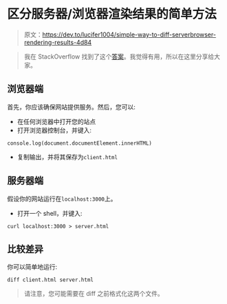 # 区分服务器/浏览器渲染结果的简单方法

> 原文：<https://dev.to/lucifer1004/simple-way-to-diff-serverbrowser-rendering-results-4d84>

> 我在 StackOverflow 找到了这个[答案](https://stackoverflow.com/questions/53571192/react-nextjs-how-to-debug-different-nodes-of-ssr-react-application)。我觉得有用，所以在这里分享给大家。

## 浏览器端

首先，你应该确保网站提供服务。然后，您可以:

*   在任何浏览器中打开您的站点
*   打开浏览器控制台，并键入:

```
console.log(document.documentElement.innerHTML) 
```

*   复制输出，并将其保存为`client.html`

## 服务器端

假设你的网站运行在`localhost:3000`上。

*   打开一个 shell，并键入:

```
curl localhost:3000 > server.html 
```

## 比较差异

你可以简单地运行:

```
diff client.html server.html 
```

> 请注意，您可能需要在 diff 之前格式化这两个文件。
